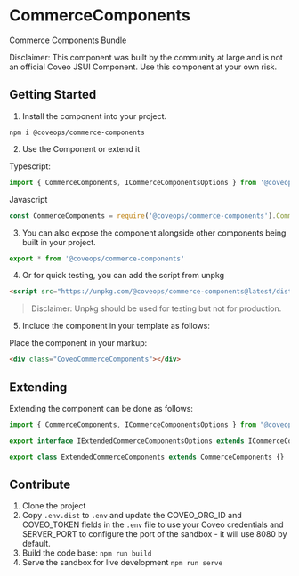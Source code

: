 # CommerceComponents

Commerce Components Bundle

Disclaimer: This component was built by the community at large and is not an official Coveo JSUI Component. Use this component at your own risk.

## Getting Started

1. Install the component into your project.

```
npm i @coveops/commerce-components
```

2. Use the Component or extend it

Typescript:

```javascript
import { CommerceComponents, ICommerceComponentsOptions } from '@coveops/commerce-components';
```

Javascript

```javascript
const CommerceComponents = require('@coveops/commerce-components').CommerceComponents;
```

3. You can also expose the component alongside other components being built in your project.

```javascript
export * from '@coveops/commerce-components'
```

4. Or for quick testing, you can add the script from unpkg

```html
<script src="https://unpkg.com/@coveops/commerce-components@latest/dist/index.min.js"></script>
```

> Disclaimer: Unpkg should be used for testing but not for production.

5. Include the component in your template as follows:

Place the component in your markup:

```html
<div class="CoveoCommerceComponents"></div>
```

## Extending

Extending the component can be done as follows:

```javascript
import { CommerceComponents, ICommerceComponentsOptions } from "@coveops/commerce-components";

export interface IExtendedCommerceComponentsOptions extends ICommerceComponentsOptions {}

export class ExtendedCommerceComponents extends CommerceComponents {}
```

## Contribute

1. Clone the project
2. Copy `.env.dist` to `.env` and update the COVEO_ORG_ID and COVEO_TOKEN fields in the `.env` file to use your Coveo credentials and SERVER_PORT to configure the port of the sandbox - it will use 8080 by default.
3. Build the code base: `npm run build`
4. Serve the sandbox for live development `npm run serve`
